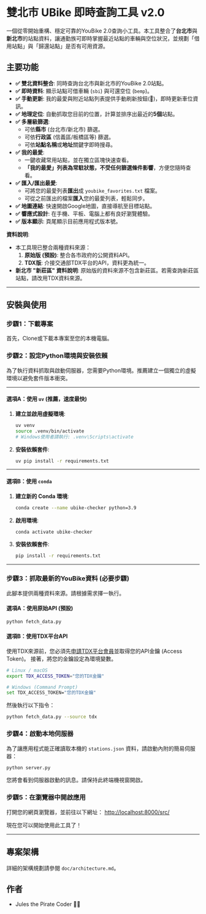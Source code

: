 # 雙北市 UBike 即時查詢工具 v2.0

一個從零開始重構、穩定可靠的YouBike 2.0查詢小工具。本工具整合了**台北市**與**新北市**的站點資料，讓通勤族可即時掌握最近站點的車輛與空位狀況，並規劃「借用站點」與「歸還站點」是否有可用資源。

## 主要功能
- **✅ 雙北資料整合**: 同時查詢台北市與新北市的YouBike 2.0站點。
- **✅ 即時資料**: 顯示站點可借車輛 (`sbi`) 與可還空位 (`bemp`)。
- **✅ 手動更新**: 我的最愛與附近站點列表提供手動刷新按鈕(🔄)，即時更新車位資訊。
- **✅ 地理定位**: 自動抓取您目前的位置，計算並排序出最近的**5個**站點。
- **✅ 多層級篩選**:
    -   可依**縣市** (台北市/新北市) 篩選。
    -   可依**行政區** (信義區/板橋區等) 篩選。
    -   可依**站點名稱**或**地址**關鍵字即時搜尋。
- **✅ 我的最愛**:
    -   一鍵收藏常用站點，並在獨立區塊快速查看。
    -   **「我的最愛」列表為常駐狀態，不受任何篩選條件影響**，方便您隨時查看。
- **✅ 匯入/匯出最愛**:
    -   可將您的最愛列表**匯出**成 `youbike_favorites.txt` 檔案。
    -   可從之前匯出的檔案**匯入**您的最愛列表，輕鬆同步。
- **✅ 地圖連結**: 快速開啟Google地圖，直接導航至目標站點。
- **✅ 響應式設計**: 在手機、平板、電腦上都有良好瀏覽體驗。
- **✅ 版本顯示**: 頁尾顯示目前應用程式版本號。

**資料說明**:
- 本工具現已整合兩種資料來源：
    1.  **原始版 (預設)**: 整合各市政府的公開資料API。
    2.  **TDX版**: 介接交通部TDX平台的API，資料更為統一。
- **新北市 "新莊區" 資料說明**: 原始版的資料來源不包含新莊區。若需查詢新莊區站點，請改用TDX資料來源。

---

## 安裝與使用

### 步驟1：下載專案
首先，Clone或下載本專案至您的本機電腦。

### 步驟2：設定Python環境與安裝依賴
為了執行資料抓取與啟動伺服器，您需要Python環境。推薦建立一個獨立的虛擬環境以避免套件版本衝突。

---
#### **選項A：使用 `uv` (推薦，速度最快)**
1.  **建立並啟用虛擬環境**:
    ```bash
    uv venv
    source .venv/bin/activate
    # Windows使用者請執行: .venv\Scripts\activate
    ```
2.  **安裝依賴套件**:
    ```bash
    uv pip install -r requirements.txt
    ```

---
#### **選項B：使用 `conda`**
1.  **建立新的 Conda 環境**:
    ```bash
    conda create --name ubike-checker python=3.9
    ```
2.  **啟用環境**:
    ```bash
    conda activate ubike-checker
    ```
3.  **安裝依賴套件**:
    ```bash
    pip install -r requirements.txt
    ```
---

### 步驟3：抓取最新的YouBike資料 (必要步驟)
此腳本提供兩種資料來源。請根據需求擇一執行。

#### **選項A：使用原始API (預設)**
```bash
python fetch_data.py
```

#### **選項B：使用TDX平台API**
使用TDX來源前，您必須先[申請TDX平台會員](https://tdx.transportdata.tw/register)並取得您的API金鑰 (Access Token)。
接著，將您的金鑰設定為環境變數。
```bash
# Linux / macOS
export TDX_ACCESS_TOKEN="您的TDX金鑰"

# Windows (Command Prompt)
set TDX_ACCESS_TOKEN="您的TDX金鑰"
```
然後執行以下指令：
```bash
python fetch_data.py --source tdx
```

### 步驟4：啟動本地伺服器
為了讓應用程式能正確讀取本機的 `stations.json` 資料，請啟動內附的簡易伺服器：
```bash
python server.py
```
您將會看到伺服器啟動的訊息。請保持此終端機視窗開啟。

### 步驟5：在瀏覽器中開啟應用
打開您的網頁瀏覽器，並前往以下網址：
[http://localhost:8000/src/](http://localhost:8000/src/)

現在您可以開始使用此工具了！

---

## 專案架構
詳細的架構規劃請參閱 `doc/architecture.md`。

## 作者
- Jules the Pirate Coder 🏴‍☠️
